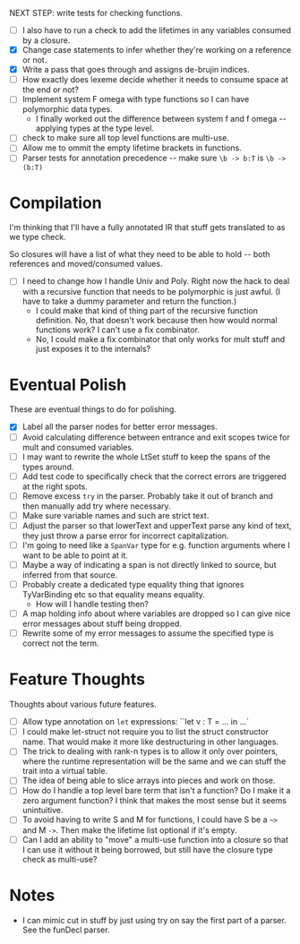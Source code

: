 NEXT STEP: write tests for checking functions.

- [ ] I also have to run a check to add the lifetimes in any variables consumed
  by a closure.
- [X] Change case statements to infer whether they're working on a reference or not.
- [X] Write a pass that goes through and assigns de-brujin indices.
- [ ] How exactly does lexeme decide whether it needs to consume space at the end or not?
- [ ] Implement system F omega with type functions so I can have polymorphic data types.
  - I finally worked out the difference between system f and f omega -- applying types at the type level.
- [ ] check to make sure all top level functions are multi-use.
- [ ] Allow me to ommit the empty lifetime brackets in functions.
- [ ] Parser tests for annotation precedence -- make sure `\b -> b:T` is `\b -> (b:T)`

# Compilation
I'm thinking that I'll have a fully annotated IR that stuff gets translated to as we type check.

So closures will have a list of what they need to be able to hold -- both references and moved/consumed
values.

- [ ] I need to change how I handle Univ and Poly. Right now the hack to deal with a recursive
  function that needs to be polymorphic is just awful. (I have to take a dummy parameter and return
  the function.)
  - I could make that kind of thing part of the recursive function definition. No, that
    doesn't work because then how would normal functions work? I can't use a fix combinator.
  - No, I could make a fix combinator that only works for mult stuff and just exposes it to the
    internals?

# Eventual Polish
These are eventual things to do for polishing.
- [X] Label all the parser nodes for better error messages.
- [ ] Avoid calculating difference between entrance and exit scopes twice for mult and consumed
  variables.
- [ ] I may want to rewrite the whole LtSet stuff to keep the spans of the types around.
- [ ] Add test code to specifically check that the correct errors are triggered at the right spots.
- [ ] Remove excess `try` in the parser. Probably take it out of branch and then manually
  add try where necessary.
- [ ] Make sure variable names and such are strict text.
- [ ] Adjust the parser so that lowerText and upperText parse any kind of text, they just throw
  a parse error for incorrect capitalization.
- [ ] I'm going to need like a `SpanVar` type for e.g. function arguments where I want to be able
  to point at it.
- [ ] Maybe a way of indicating a span is not directly linked to source, but inferred from that source.
- [ ] Probably create a dedicated type equality thing that ignores TyVarBinding etc so that equality
  means equality.
  - How will I handle testing then?
- [ ] A map holding info about where variables are dropped so I can give nice error messages about stuff
  being dropped.
- [ ] Rewrite some of my error messages to assume the specified type is correct not the term.

# Feature Thoughts
Thoughts about various future features.
- [ ] Allow type annotation on `let` expressions: ``let v : T = ... in ...`
- [ ] I could make let-struct not require you to list the struct constructor name. That would
  make it more like destructuring in other languages.
- [ ] The trick to dealing with rank-n types is to allow it only over pointers, where the runtime
  representation will be the same and we can stuff the trait into a virtual table.
- [ ] The idea of being able to slice arrays into pieces and work on those.
- [ ] How do I handle a top level bare term that isn't a function? Do I make it a zero argument
  function? I think that makes the most sense but it seems unintuitive.
- [ ] To avoid having to write S and M for functions, I could have S be a `~>` and M `->`. Then
  make the lifetime list optional if it's empty.
- [ ] Can I add an ability to "move" a multi-use function into a closure so that I can use it
  without it being borrowed, but still have the closure type check as multi-use?

# Notes
- I can mimic cut in stuff by just using try on say the first part of a parser.
  See the funDecl parser.
